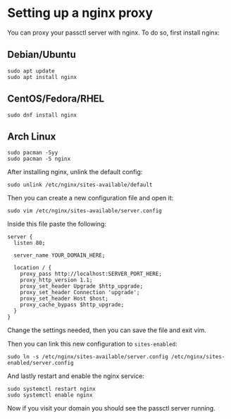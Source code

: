 # Setting up a nginx proxy
You can proxy your passctl server with nginx.
To do so, first install nginx:

## Debian/Ubuntu
```
sudo apt update
sudo apt install nginx
```

## CentOS/Fedora/RHEL
```
sudo dnf install nginx 
```

## Arch Linux
```
sudo pacman -Syy
sudo pacman -S nginx
```

After installing nginx, unlink the default config:
```
sudo unlink /etc/nginx/sites-available/default
```

Then you can create a new configuration file and 
open it:
```
sudo vim /etc/nginx/sites-available/server.config 
```

Inside this file paste the following: 
```
server {
  listen 80;
    
  server_name YOUR_DOMAIN_HERE;
    
  location / {
    proxy_pass http://localhost:SERVER_PORT_HERE;
    proxy_http_version 1.1;
    proxy_set_header Upgrade $http_upgrade;
    proxy_set_header Connection 'upgrade';
    proxy_set_header Host $host;
    proxy_cache_bypass $http_upgrade;
  }
}
```
Change the settings needed, then you can save the
file and exit vim.

Then you can link this new configuration to 
`sites-enabled`:
```
sudo ln -s /etc/nginx/sites-available/server.config /etc/nginx/sites-enabled/server.config
```

And lastly restart and enable the nginx service:
```
sudo systemctl restart nginx
sudo systemctl enable nginx
```

Now if you visit your domain you should see the 
passctl server running.
